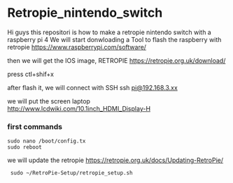 # Retropie_nintendo_switch
Hi guys this repositori is how to make a retropie nintendo switch with a raspberry pi 4 
We will start donwloading a Tool to flash the raspberry with retropie 
https://www.raspberrypi.com/software/


then we will get the IOS image, RETROPIE 
https://retropie.org.uk/download/




 press ctl+shif+x



after flash it, we will connect with SSH 
ssh pi@192.168.3.xx



we will put the screen laptop 
http://www.lcdwiki.com/10.1inch_HDMI_Display-H


###  first commands 
    sudo nano /boot/config.tx
    sudo reboot 


we will update the retropie 
https://retropie.org.uk/docs/Updating-RetroPie/

     sudo ~/RetroPie-Setup/retropie_setup.sh
